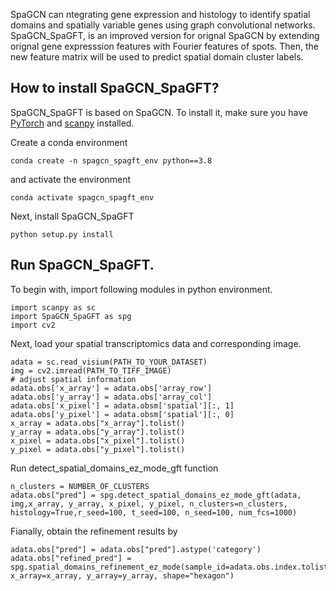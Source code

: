 SpaGCN can ntegrating gene expression and histology to identify spatial domains and spatially variable genes using graph convolutional networks. SpaGCN_SpaGFT, is an improved version for orignal SpaGCN by extending orignal gene expresssion features with Fourier features of spots. Then, the new feature matrix will be used to predict spatial domain cluster labels.

## How to install SpaGCN_SpaGFT?
SpaGCN_SpaGFT is based on SpaGCN.  To install  it, make sure you have [PyTorch](https://pytorch.org/) and [scanpy](https://scanpy.readthedocs.io/en/stable/) installed.

Create a conda environment
```
conda create -n spagcn_spagft_env python==3.8
```
and activate the environment
```
conda activate spagcn_spagft_env
```

Next, install SpaGCN_SpaGFT
```
python setup.py install
```

## Run SpaGCN_SpaGFT.
To begin with, import following modules in python environment.
```
import scanpy as sc
import SpaGCN_SpaGFT as spg
import cv2
```
Next, load your spatial transcriptomics data and corresponding image.
```
adata = sc.read_visium(PATH_TO_YOUR_DATASET)
img = cv2.imread(PATH_TO_TIFF_IMAGE)
# adjust spatial information
adata.obs['x_array'] = adata.obs['array_row']
adata.obs['y_array'] = adata.obs['array_col']
adata.obs['x_pixel'] = adata.obsm['spatial'][:, 1]
adata.obs['y_pixel'] = adata.obsm['spatial'][:, 0]
x_array = adata.obs["x_array"].tolist()
y_array = adata.obs["y_array"].tolist()
x_pixel = adata.obs["x_pixel"].tolist()
y_pixel = adata.obs["y_pixel"].tolist()
```

Run detect_spatial_domains_ez_mode_gft function
```
n_clusters = NUMBER_OF_CLUSTERS
adata.obs["pred"] = spg.detect_spatial_domains_ez_mode_gft(adata, img,x_array, y_array, x_pixel, y_pixel, n_clusters=n_clusters, histology=True,r_seed=100, t_seed=100, n_seed=100, num_fcs=1000)
```

Fianally, obtain the refinement results by
```
adata.obs["pred"] = adata.obs["pred"].astype('category')
adata.obs["refined_pred"] = spg.spatial_domains_refinement_ez_mode(sample_id=adata.obs.index.tolist(),pred=adata.obs["pred"].tolist(), x_array=x_array, y_array=y_array, shape="hexagon")
```
